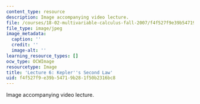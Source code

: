 ```yaml
---
content_type: resource
description: Image accompanying video lecture.
file: /courses/18-02-multivariable-calculus-fall-2007/f4f527f9e39b54719b281f50b2316bc8_06.jpg
file_type: image/jpeg
image_metadata:
  caption: ''
  credit: ''
  image-alt: ''
learning_resource_types: []
ocw_type: OCWImage
resourcetype: Image
title: 'Lecture 6: Kepler''s Second Law'
uid: f4f527f9-e39b-5471-9b28-1f50b2316bc8
---
```

Image accompanying video lecture.

